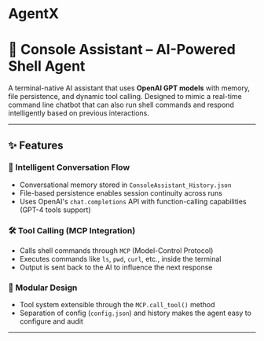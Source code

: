# AgentX
# 🧠 Console Assistant – AI-Powered Shell Agent

A terminal-native AI assistant that uses **OpenAI GPT models** with memory, file persistence, and dynamic tool calling. Designed to mimic a real-time command line chatbot that can also run shell commands and respond intelligently based on previous interactions.

---

## ✨ Features

### 🤖 Intelligent Conversation Flow
- Conversational memory stored in `ConsoleAssistant_History.json`
- File-based persistence enables session continuity across runs
- Uses OpenAI's `chat.completions` API with function-calling capabilities (GPT-4 tools support)

### 🛠️ Tool Calling (MCP Integration)
- Calls shell commands through `MCP` (Model-Control Protocol)
- Executes commands like `ls`, `pwd`, `curl`, etc., inside the terminal
- Output is sent back to the AI to influence the next response

### 🧱 Modular Design
- Tool system extensible through the `MCP.call_tool()` method
- Separation of config (`config.json`) and history makes the agent easy to configure and audit

---


